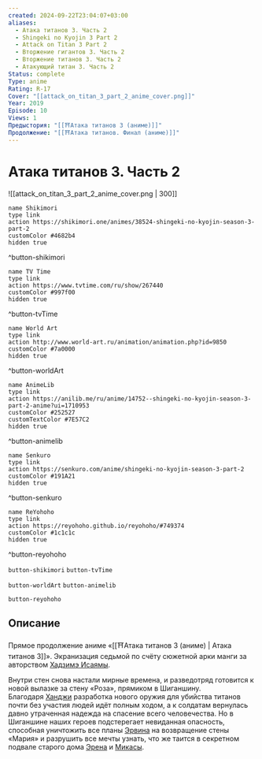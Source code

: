 ```yaml
---
created: 2024-09-22T23:04:07+03:00
aliases:
  - Атака титанов 3. Часть 2
  - Shingeki no Kyojin 3 Part 2
  - Attack on Titan 3 Part 2
  - Вторжение гигантов 3. Часть 2
  - Вторжение титанов 3. Часть 2
  - Атакующий титан 3. Часть 2
Status: complete
Type: anime
Rating: R-17
Cover: "[[attack_on_titan_3_part_2_anime_cover.png]]"
Year: 2019
Episode: 10
Views: 1
Предыстория: "[[⛩️Атака титанов 3 (аниме)]]"
Продолжение: "[[⛩️Атака титанов. Финал (аниме)]]"
---
```


# Атака титанов 3. Часть 2

![[attack_on_titan_3_part_2_anime_cover.png | 300]]

```button
name Shikimori
type link
action https://shikimori.one/animes/38524-shingeki-no-kyojin-season-3-part-2
customColor #4682b4
hidden true
```
^button-shikimori

```button
name TV Time
type link
action https://www.tvtime.com/ru/show/267440
customColor #997f00
hidden true
```
^button-tvTime

```button
name World Art
type link
action http://www.world-art.ru/animation/animation.php?id=9850
customColor #7a0000
hidden true
```
^button-worldArt

```button
name AnimeLib
type link
action https://anilib.me/ru/anime/14752--shingeki-no-kyojin-season-3-part-2-anime?ui=1710953
customColor #252527
customTextColor #7E57C2
hidden true
```
^button-animelib

```button
name Senkuro
type link
action https://senkuro.com/anime/shingeki-no-kyojin-season-3-part-2
customColor #191A21
hidden true
```
^button-senkuro

```button
name ReYohoho
type link
action https://reyohoho.github.io/reyohoho/#749374
customColor #1c1c1c
hidden true
```
^button-reyohoho



`button-shikimori` `button-tvTime`

`button-worldArt` `button-animelib`

`button-reyohoho`

## Описание

Прямое продолжение аниме «[[⛩️Атака титанов 3 (аниме) | Атака титанов 3]]». Экранизация седьмой по счёту сюжетной арки манги за авторством [Хадзимэ Исаямы](https://shikimori.one/people/11705-hajime-isayama).

Внутри стен снова настали мирные времена, и разведотряд готовится к новой вылазке за стену «Роза», прямиком в Шиганшину. Благодаря [Ханджи](https://shikimori.one/characters/71121-hange-zo) разработка нового оружия для убийства титанов почти без участия людей идёт полным ходом, а к солдатам вернулась давно утраченная надежда на спасение всего человечества. Но в Шиганшине наших героев подстерегает невиданная опасность, способная уничтожить все планы [Эрвина](https://shikimori.one/characters/46496-erwin-smith) на возвращение стены «Мария» и разрушить все мечты узнать, что же таится в секретном подвале старого дома [Эрена](https://shikimori.one/characters/40882-eren-yeager) и [Микасы](https://shikimori.one/characters/40881-mikasa-ackerman).
